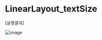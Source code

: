 # LinearLayout_textSize

[실행결과]


![image](https://user-images.githubusercontent.com/66067273/178092859-5a0333c4-8747-467d-af13-1aa17f07a4b7.png)
